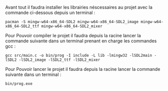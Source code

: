 Avant tout il faudra installer les librairies néscessaires au projet avec la commande ci-dessous depuis un terminal :

```
pacman -S mingw-w64-x86_64-SDL2 mingw-w64-x86_64-SDL2_image mingw-w64-x86_64-SDL2_ttf mingw-w64-x86_64-SDL2_mixer
```


Pour Pouvoir compiler le projet il faudra depuis la racine lancer la commande suivante dans un terminal prenant en charge les commandes gcc :

```
gcc src/main.c -o bin/prog -I include -L lib -lmingw32 -lSDL2main -lSDL2 -lSDL2_image -lSDL2_ttf -lSDL2_mixer
```


Pour Pouvoir lancer le projet il faudra depuis la racine lancer la commande suivante dans un terminal :

```
bin/prog.exe
```

